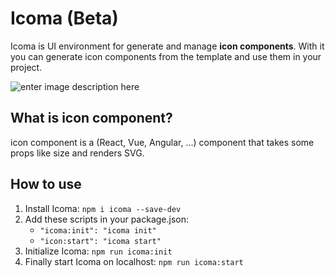 # Icoma (Beta)
Icoma is UI environment for generate and manage **icon components**.
With it you can generate icon components from the template and use them in your project.  

![enter image description here](https://user-images.githubusercontent.com/69081259/160601300-ef551395-deb5-4270-a860-9aa775c55eb9.png)

## What is icon component?
icon component is a (React, Vue, Angular, ...) component that takes some props like size and renders SVG.

## How to use

 1. Install Icoma: `npm i icoma --save-dev`
 2. Add these scripts in your package.json:
	 - `"icoma:init": "icoma init"`
	 - `"icon:start": "icoma start"`
3. Initialize Icoma: `npm run icoma:init`
4. Finally start Icoma on localhost: `npm run icoma:start`
